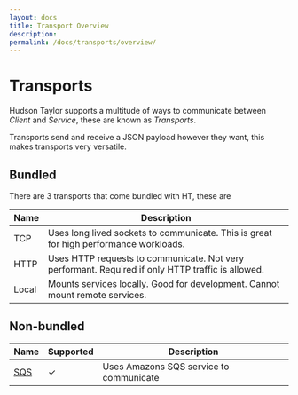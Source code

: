```yaml
---
layout: docs
title: Transport Overview
description: 
permalink: /docs/transports/overview/
---
```


# Transports

Hudson Taylor supports a multitude of ways to communicate between *Client* and *Service*, these are known as *Transports*.

Transports send and receive a JSON payload however they want, this makes transports very versatile.

## Bundled

There are 3 transports that come bundled with HT, these are

| Name  | Description |
|-------|-------------|
| TCP   | Uses long lived sockets to communicate. This is great for high performance workloads.             |
| HTTP  | Uses HTTP requests to communicate. Not very performant. Required if only HTTP traffic is allowed. |
| Local | Mounts services locally. Good for development. Cannot mount remote services.                      |

## Non-bundled

| Name                                                      | Supported | Description                             |
|-----------------------------------------------------------|-----------|-----------------------------------------|
| [SQS](https://github.com/hudson-taylor/ht-sqs-transport)  | ✓         | Uses Amazons SQS service to communicate |

